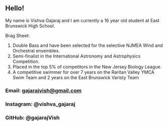 ## Hello!

My name is Vishva Gajaraj and I am currently a 16 year old student at East Brunswick High School.

Brag Sheet:
1. Double Bass and have been selected for the selective NJMEA Wind and Orchestral ensembles.
2. Semi-finalist in the International Astronomy and Astrophysics Competition.
3. Placed in the top 5% of competitors in the New Jersey Biology League.
4. A competitive swimmer for over 7 years on the Raritan Valley YMCA Swim Team and 2 years on the East Brunswick Varisty Team


### Email: gajarajvish@gmail.com
### Instagram: @vishva_gajaraj
### GitHub: @gajarajVish



